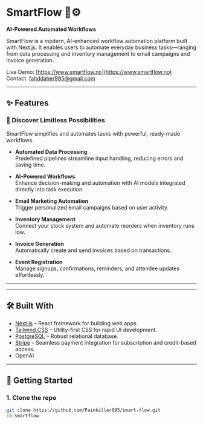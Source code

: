 # SmartFlow 🧠⚙️
**AI-Powered Automated Workflows**

SmartFlow is a modern, AI-enhanced workflow automation platform built with Next.js. It enables users to automate everyday business tasks—ranging from data processing and inventory management to email campaigns and invoice generation.

Live Demo: [https://www.smartflow.no](https://www.smartflow.no)  
Contact: [fahddaher995@gmail.com](mailto:fahddaher995@gmail.com)

---

## ✨ Features

### 🚀 Discover Limitless Possibilities
SmartFlow simplifies and automates tasks with powerful, ready-made workflows.

- **Automated Data Processing**  
  Predefined pipelines streamline input handling, reducing errors and saving time.

- **AI-Powered Workflows**  
  Enhance decision-making and automation with AI models integrated directly into task execution.

- **Email Marketing Automation**  
  Trigger personalized email campaigns based on user activity.

- **Inventory Management**  
  Connect your stock system and automate reorders when inventory runs low.

- **Invoice Generation**  
  Automatically create and send invoices based on transactions.

- **Event Registration**  
  Manage signups, confirmations, reminders, and attendee updates effortlessly.

---
 
---

## 🛠️ Built With

- [Next.js](https://nextjs.org/) – React framework for building web apps.
- [Tailwind CSS](https://tailwindcss.com/) – Utility-first CSS for rapid UI development.
- [PostgreSQL](https://www.postgresql.org/) – Robust relational database.
- [Stripe](https://stripe.com/) – Seamless payment integration for subscription and credit-based access.
- OpenAI

---

## 🚀 Getting Started

### 1. Clone the repo

```bash
git clone https://github.com/Painkiller995/smart-flow.git
cd smartflow

